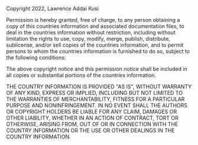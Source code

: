 Copyright 2022, Lawrence Addai Kusi

Permission is hereby granted, free of charge, to any person obtaining a copy of this countries information and associated documentation files, to deal in the countries information without restriction, including without limitation the rights to use, copy, modify, merge, publish, distribute, sublicense, and/or sell copies of the countries information, and to permit persons to whom the countries information is furnished to do so, subject to the following conditions:

The above copyright notice and this permission notice shall be included in all copies or substantial portions of the countries information.

THE COUNTRY INFORMATION IS PROVIDED "AS IS", WITHOUT WARRANTY OF ANY KIND, EXPRESS OR IMPLIED, INCLUDING BUT NOT LIMITED TO THE WARRANTIES OF MERCHANTABILITY, FITNESS FOR A PARTICULAR PURPOSE AND NONINFRINGEMENT. IN NO EVENT SHALL THE AUTHORS OR COPYRIGHT HOLDERS BE LIABLE FOR ANY CLAIM, DAMAGES OR OTHER LIABILITY, WHETHER IN AN ACTION OF CONTRACT, TORT OR OTHERWISE, ARISING FROM, OUT OF OR IN CONNECTION WITH THE COUNTRY INFORMATION OR THE USE OR OTHER DEALINGS IN THE COUNTRY INFORMATION.